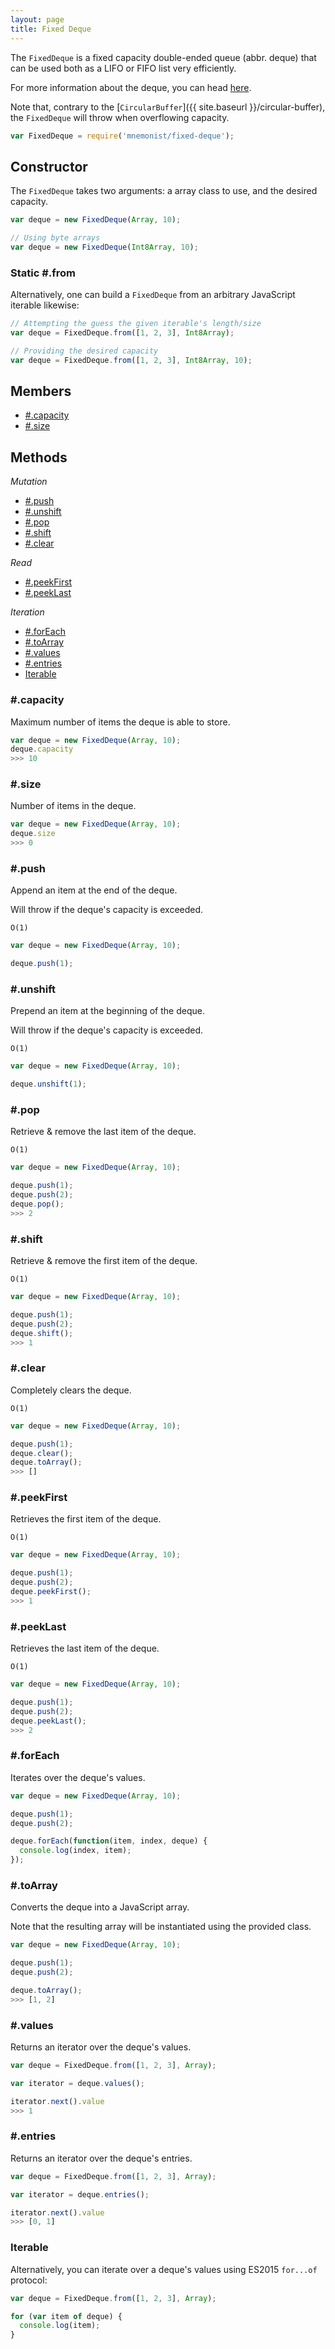 ```yaml
---
layout: page
title: Fixed Deque
---
```


The `FixedDeque` is a fixed capacity double-ended queue (abbr. deque) that can be used both as a LIFO or FIFO list very efficiently.

For more information about the deque, you can head [here](https://en.wikipedia.org/wiki/Double-ended_queue).

Note that, contrary to the [`CircularBuffer`]({{ site.baseurl }}/circular-buffer), the `FixedDeque` will throw when overflowing capacity.

```js
var FixedDeque = require('mnemonist/fixed-deque');
```

## Constructor

The `FixedDeque` takes two arguments: a array class to use, and the desired capacity.

```js
var deque = new FixedDeque(Array, 10);

// Using byte arrays
var deque = new FixedDeque(Int8Array, 10);
```

### Static #.from

Alternatively, one can build a `FixedDeque` from an arbitrary JavaScript iterable likewise:

```js
// Attempting the guess the given iterable's length/size
var deque = FixedDeque.from([1, 2, 3], Int8Array);

// Providing the desired capacity
var deque = FixedDeque.from([1, 2, 3], Int8Array, 10);
```

## Members

* [#.capacity](#capacity)
* [#.size](#size)

## Methods

*Mutation*

* [#.push](#push)
* [#.unshift](#unshift)
* [#.pop](#pop)
* [#.shift](#shift)
* [#.clear](#clear)

*Read*

* [#.peekFirst](#peekfirst)
* [#.peekLast](#peeklast)

*Iteration*

* [#.forEach](#foreach)
* [#.toArray](#toarray)
* [#.values](#values)
* [#.entries](#entries)
* [Iterable](#iterable)

### #.capacity

Maximum number of items the deque is able to store.

```js
var deque = new FixedDeque(Array, 10);
deque.capacity
>>> 10
```

### #.size

Number of items in the deque.

```js
var deque = new FixedDeque(Array, 10);
deque.size
>>> 0
```

### #.push

Append an item at the end of the deque.

Will throw if the deque's capacity is exceeded.

`O(1)`

```js
var deque = new FixedDeque(Array, 10);

deque.push(1);
```

### #.unshift

Prepend an item at the beginning of the deque.

Will throw if the deque's capacity is exceeded.

`O(1)`

```js
var deque = new FixedDeque(Array, 10);

deque.unshift(1);
```

### #.pop

Retrieve & remove the last item of the deque.

`O(1)`

```js
var deque = new FixedDeque(Array, 10);

deque.push(1);
deque.push(2);
deque.pop();
>>> 2
```

### #.shift

Retrieve & remove the first item of the deque.

`O(1)`

```js
var deque = new FixedDeque(Array, 10);

deque.push(1);
deque.push(2);
deque.shift();
>>> 1
```

### #.clear

Completely clears the deque.

`O(1)`

```js
var deque = new FixedDeque(Array, 10);

deque.push(1);
deque.clear();
deque.toArray();
>>> []
```

### #.peekFirst

Retrieves the first item of the deque.

`O(1)`

```js
var deque = new FixedDeque(Array, 10);

deque.push(1);
deque.push(2);
deque.peekFirst();
>>> 1
```

### #.peekLast

Retrieves the last item of the deque.

`O(1)`

```js
var deque = new FixedDeque(Array, 10);

deque.push(1);
deque.push(2);
deque.peekLast();
>>> 2
```

### #.forEach

Iterates over the deque's values.

```js
var deque = new FixedDeque(Array, 10);

deque.push(1);
deque.push(2);

deque.forEach(function(item, index, deque) {
  console.log(index, item);
});
```

### #.toArray

Converts the deque into a JavaScript array.

Note that the resulting array will be instantiated using the provided class.

```js
var deque = new FixedDeque(Array, 10);

deque.push(1);
deque.push(2);

deque.toArray();
>>> [1, 2]
```

### #.values

Returns an iterator over the deque's values.

```js
var deque = FixedDeque.from([1, 2, 3], Array);

var iterator = deque.values();

iterator.next().value
>>> 1
```

### #.entries

Returns an iterator over the deque's entries.

```js
var deque = FixedDeque.from([1, 2, 3], Array);

var iterator = deque.entries();

iterator.next().value
>>> [0, 1]
```

### Iterable

Alternatively, you can iterate over a deque's values using ES2015 `for...of` protocol:

```js
var deque = FixedDeque.from([1, 2, 3], Array);

for (var item of deque) {
  console.log(item);
}
```
